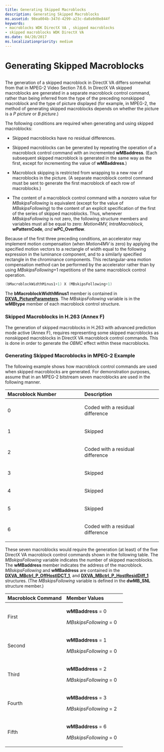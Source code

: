 ```yaml
---
title: Generating Skipped Macroblocks
description: Generating Skipped Macroblocks
ms.assetid: 98ea004b-347d-4299-a23c-da0a9d0e844f
keywords:
- macroblocks WDK DirectX VA , skipped macroblocks
- skipped macroblocks WDK DirectX VA
ms.date: 04/20/2017
ms.localizationpriority: medium
---
```


# Generating Skipped Macroblocks


## <span id="ddk_generating_skipped_macroblocks_gg"></span><span id="DDK_GENERATING_SKIPPED_MACROBLOCKS_GG"></span>


The generation of a skipped macroblock in DirectX VA differs somewhat from that in MPEG-2 Video Section 7.6.6. In DirectX VA skipped macroblocks are generated in a separate macroblock control command, rather than being inferred from the type of the preceding nonskipped macroblock and the type of picture displayed (for example, in MPEG-2, the method of generating skipped macroblocks depends on whether the picture is a *P picture* or *B picture*.)

The following conditions are required when generating and using skipped macroblocks:

- Skipped macroblocks have no residual differences.

- Skipped macroblocks can be generated by repeating the operation of a macroblock control command with an incremented **wMBaddress**. (Each subsequent skipped macroblock is generated in the same way as the first, except for incrementing the value of **wMBaddress**.)

- Macroblock skipping is restricted from wrapping to a new row of macroblocks in the picture. (A separate macroblock control command must be sent to generate the first macroblock of each row of macroblocks.)

- The content of a macroblock control command with a nonzero value for *MBskipsFollowing* is equivalent (except for the value of *MBskipsFollowing*) to the content of an explicit specification of the first of the series of skipped macroblocks. Thus, whenever *MBskipsFollowing* is not zero, the following structure members and variables must all be equal to zero: *Motion4MV, IntraMacroblock,* **wPatternCode**<em>, and</em> **wPC\_Overflow**.

Because of the first three preceding conditions, an accelerator may implement motion compensation (when *Motion4MV* is zero) by applying the specified motion vectors to a rectangle of width equal to the following expression in the luminance component, and to a similarly specified rectangle in the chrominance components. This rectangular-area motion compensation method can be performed by the accelerator rather than by using *MBskipsFollowing*+1 repetitions of the same macroblock control operation.

```cpp
(bMacroblockWidthMinus1+1) X (MBskipsFollowing+1)
```

The **bMacroblockWidthMinus1** member is contained in [**DXVA\_PictureParameters**](https://docs.microsoft.com/windows-hardware/drivers/ddi/content/dxva/ns-dxva-_dxva_pictureparameters). The *MBskipsFollowing* variable is in the **wMBtype** member of each macroblock control structure.

### <span id="Skipped_Macroblocks_in_H.263__Annex_F_"></span><span id="skipped_macroblocks_in_h.263__annex_f_"></span><span id="SKIPPED_MACROBLOCKS_IN_H.263__ANNEX_F_"></span>Skipped Macroblocks in H.263 (Annex F)

The generation of skipped macroblocks in H.263 with advanced prediction mode active (Annex F), requires representing some skipped macroblocks as nonskipped macroblocks in DirectX VA macroblock control commands. This is done in order to generate the *OBMC* effect within these macroblocks.

### <span id="Generating_Skipped_Macroblocks_in_MPEG-2_Example"></span><span id="generating_skipped_macroblocks_in_mpeg-2_example"></span><span id="GENERATING_SKIPPED_MACROBLOCKS_IN_MPEG-2_EXAMPLE"></span>Generating Skipped Macroblocks in MPEG-2 Example

The following example shows how macroblock control commands are used when skipped macroblocks are generated. For demonstration purposes, assume that in an MPEG-2 bitstream seven macroblocks are used in the following manner.

<table>
<colgroup>
<col width="50%" />
<col width="50%" />
</colgroup>
<thead>
<tr class="header">
<th align="left">Macroblock Number</th>
<th align="left">Description</th>
</tr>
</thead>
<tbody>
<tr class="odd">
<td align="left"><p>0</p></td>
<td align="left"><p>Coded with a residual difference</p></td>
</tr>
<tr class="even">
<td align="left"><p>1</p></td>
<td align="left"><p>Skipped</p></td>
</tr>
<tr class="odd">
<td align="left"><p>2</p></td>
<td align="left"><p>Coded with a residual difference</p></td>
</tr>
<tr class="even">
<td align="left"><p>3</p></td>
<td align="left"><p>Skipped</p></td>
</tr>
<tr class="odd">
<td align="left"><p>4</p></td>
<td align="left"><p>Skipped</p></td>
</tr>
<tr class="even">
<td align="left"><p>5</p></td>
<td align="left"><p>Skipped</p></td>
</tr>
<tr class="odd">
<td align="left"><p>6</p></td>
<td align="left"><p>Coded with a residual difference</p></td>
</tr>
</tbody>
</table>

 

These seven macroblocks would require the generation (at least) of the five DirectX VA macroblock control commands shown in the following table. The *MBskipsFollowing* variable indicates the number of skipped macroblocks. The **wMBaddress** member indicates the address of the macroblock. *MBskipsFollowing* and **wMBaddress** are contained in the [**DXVA\_MBctrl\_P\_OffHostIDCT\_1**](https://docs.microsoft.com/windows-hardware/drivers/ddi/content/dxva/ns-dxva-_dxva_mbctrl_p_offhostidct_1), and [**DXVA\_MBctrl\_P\_HostResidDiff\_1**](https://docs.microsoft.com/windows-hardware/drivers/ddi/content/dxva/ns-dxva-_dxva_mbctrl_p_hostresiddiff_1) structures. (The *MBskipsFollowing* variable is defined in the **dwMB\_SNL** structure member.)

<table>
<colgroup>
<col width="50%" />
<col width="50%" />
</colgroup>
<thead>
<tr class="header">
<th align="left">Macroblock Command</th>
<th align="left">Member Values</th>
</tr>
</thead>
<tbody>
<tr class="odd">
<td align="left"><p>First</p></td>
<td align="left"><p><strong>wMBaddress</strong> = 0</p>
<p><em>MBskipsFollowing</em> = 0</p></td>
</tr>
<tr class="even">
<td align="left"><p>Second</p></td>
<td align="left"><p><strong>wMBaddress</strong> = 1</p>
<p><em>MBskipsFollowing</em> = 0</p></td>
</tr>
<tr class="odd">
<td align="left"><p>Third</p></td>
<td align="left"><p><strong>wMBaddress</strong> = 2</p>
<p><em>MBskipsFollowing</em> = 0</p></td>
</tr>
<tr class="even">
<td align="left"><p>Fourth</p></td>
<td align="left"><p><strong>wMBaddress</strong> = 3</p>
<p><em>MBskipsFollowing</em> = 2</p></td>
</tr>
<tr class="odd">
<td align="left"><p>Fifth</p></td>
<td align="left"><p><strong>wMBaddress</strong> = 6</p>
<p><em>MBskipsFollowing</em> = 0</p></td>
</tr>
</tbody>
</table>

 

 

 





